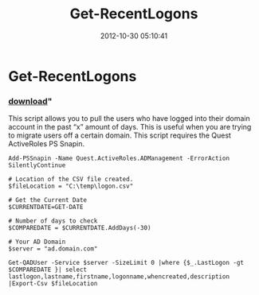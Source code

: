 ﻿---
pid:            3722
parent:         0
children:       
poster:         TechJeeper
title:          Get-RecentLogons
date:           2012-10-30 05:10:41
format:         posh
---

# Get-RecentLogons

### [download](3722.ps1)"

This script allows you to pull the users who have logged into their domain account in the past “x” amount of days.  This is useful when you are trying to migrate users off a certain domain.  This script requires the Quest ActiveRoles PS Snapin.

```posh
Add-PSSnapin -Name Quest.ActiveRoles.ADManagement -ErrorAction SilentlyContinue

# Location of the CSV file created. 
$fileLocation = "C:\temp\logon.csv"

# Get the Current Date 
$CURRENTDATE=GET-DATE

# Number of days to check
$COMPAREDATE = $CURRENTDATE.AddDays(-30)

# Your AD Domain
$server = "ad.domain.com"

Get-QADUser -Service $server -SizeLimit 0 |where {$_.LastLogon -gt $COMPAREDATE }| select lastlogon,lastname,firstname,logonname,whencreated,description |Export-Csv $fileLocation


```
